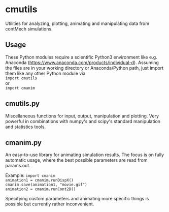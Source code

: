 cmutils
=======

Utilities for analyzing, plotting, animating and manipulating data from contMech simulations.

Usage
-----
These Python modules require a scientific Python3 environment like e.g. Anaconda (https://www.anaconda.com/products/individual-d). 
Assuming the files are in your working directory or Anaconda/Python path, just import them like any other Python module via  
`import cmutils`  
or  
`import cmanim`

cmutils.py
----------
Miscellaneous functions for input, output, manipulation and plotting.
Very powerful in combinations with numpy's and scipy's standard manipulation and statistics tools.

cmanim.py
---------
An easy-to-use library for animating simulation results.
The focus is on fully automatic usage, where the best possible parameters are read from params.out. 

Example:
`import cmanim`  
`animation1 = cmanim.runDispX()`  
`cmanim.save(animation1, "movie.gif")`  
`animation2 = cmanim.runCont2D()`

Specifying custom parameters and animating more specific things is possible but currently rather inconvenient.
